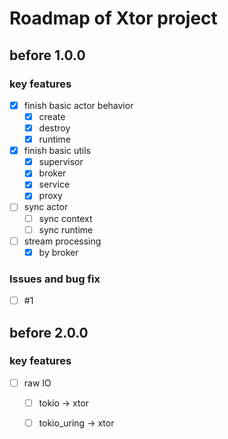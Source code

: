 # Roadmap of Xtor project

## before 1.0.0
### key features
- [x] finish basic actor behavior
  - [x] create
  - [x] destroy
  - [x] runtime
- [x] finish basic utils
  - [x] supervisor
  - [x] broker
  - [x] service
  - [x] proxy
- [ ] sync actor
  - [ ] sync context
  - [ ] sync runtime
- [ ] stream processing
  - [x] by broker

### Issues and bug fix
- [ ] #1

## before 2.0.0
### key features
- [ ] raw IO
  - [ ] tokio -> xtor
  - [ ] tokio_uring -> xtor

